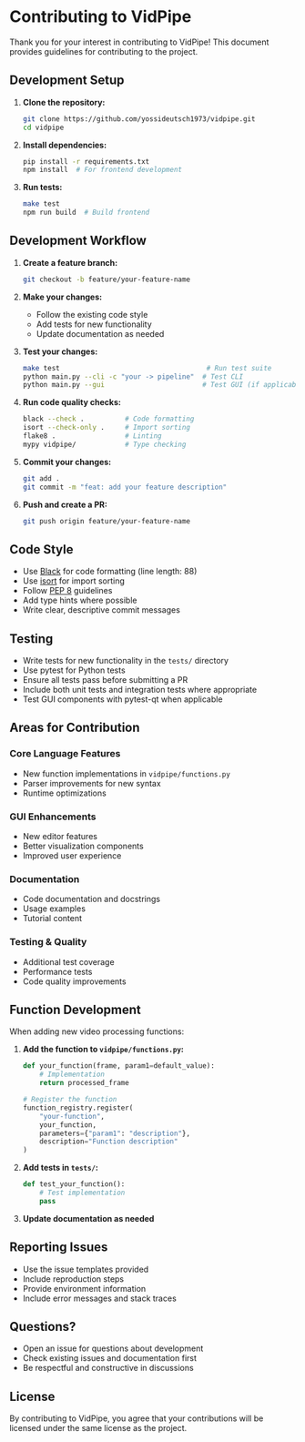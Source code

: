 # Contributing to VidPipe

Thank you for your interest in contributing to VidPipe! This document provides guidelines for contributing to the project.

## Development Setup

1. **Clone the repository:**
   ```bash
   git clone https://github.com/yossideutsch1973/vidpipe.git
   cd vidpipe
   ```

2. **Install dependencies:**
   ```bash
   pip install -r requirements.txt
   npm install  # For frontend development
   ```

3. **Run tests:**
   ```bash
   make test
   npm run build  # Build frontend
   ```

## Development Workflow

1. **Create a feature branch:**
   ```bash
   git checkout -b feature/your-feature-name
   ```

2. **Make your changes:**
   - Follow the existing code style
   - Add tests for new functionality
   - Update documentation as needed

3. **Test your changes:**
   ```bash
   make test                                    # Run test suite
   python main.py --cli -c "your -> pipeline"  # Test CLI
   python main.py --gui                        # Test GUI (if applicable)
   ```

4. **Run code quality checks:**
   ```bash
   black --check .          # Code formatting
   isort --check-only .     # Import sorting
   flake8 .                 # Linting
   mypy vidpipe/            # Type checking
   ```

5. **Commit your changes:**
   ```bash
   git add .
   git commit -m "feat: add your feature description"
   ```

6. **Push and create a PR:**
   ```bash
   git push origin feature/your-feature-name
   ```

## Code Style

- Use [Black](https://black.readthedocs.io/) for code formatting (line length: 88)
- Use [isort](https://isort.readthedocs.io/) for import sorting
- Follow [PEP 8](https://www.python.org/dev/peps/pep-0008/) guidelines
- Add type hints where possible
- Write clear, descriptive commit messages

## Testing

- Write tests for new functionality in the `tests/` directory
- Use pytest for Python tests
- Ensure all tests pass before submitting a PR
- Include both unit tests and integration tests where appropriate
- Test GUI components with pytest-qt when applicable

## Areas for Contribution

### Core Language Features
- New function implementations in `vidpipe/functions.py`
- Parser improvements for new syntax
- Runtime optimizations

### GUI Enhancements
- New editor features
- Better visualization components
- Improved user experience

### Documentation
- Code documentation and docstrings
- Usage examples
- Tutorial content

### Testing & Quality
- Additional test coverage
- Performance tests
- Code quality improvements

## Function Development

When adding new video processing functions:

1. **Add the function to `vidpipe/functions.py`:**
   ```python
   def your_function(frame, param1=default_value):
       # Implementation
       return processed_frame
   
   # Register the function
   function_registry.register(
       "your-function",
       your_function,
       parameters={"param1": "description"},
       description="Function description"
   )
   ```

2. **Add tests in `tests/`:**
   ```python
   def test_your_function():
       # Test implementation
       pass
   ```

3. **Update documentation as needed**

## Reporting Issues

- Use the issue templates provided
- Include reproduction steps
- Provide environment information
- Include error messages and stack traces

## Questions?

- Open an issue for questions about development
- Check existing issues and documentation first
- Be respectful and constructive in discussions

## License

By contributing to VidPipe, you agree that your contributions will be licensed under the same license as the project.